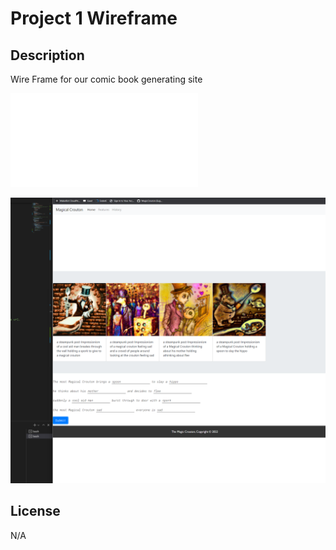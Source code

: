 # Project 1 Wireframe
## Description
Wire Frame for our comic book generating site

![Alt text](./Images/Project%201%20Wirefram.pdf "figure 1")


![Alt text](./Images/MVP.png "figure 1")

## License
N/A
